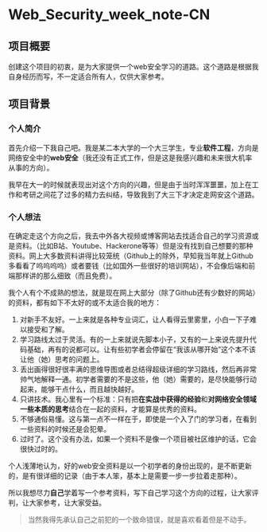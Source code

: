 # Web_Security_week_note-CN
## 项目概要
创建这个项目的初衷，是为大家提供一个web安全学习的道路。这个道路是根据我自身经历而写，不一定适合所有人，仅供大家参考。

## 项目背景

### 个人简介

首先介绍一下我自己吧。我是某二本大学的一个大三学生，专业**软件工程**，方向是网络安全中的**web安全**（我还没有正式工作，但是这是我感兴趣和未来很大机率从事的方向）。

我早在大一的时候就表现出对这个方向的兴趣，但是由于当时浑浑噩噩，加上在工作和考研之间花了过多的精力去纠结，导致我到了大三下才决定走网安这个道路。

### 个人想法

在确定走这个方向之后，我去中外各大视频或博客网站去找适合自己的学习资源或是资料。（比如B站、Youtube、Hackerone等等）但是没有找到自己想要的那种资料。网上大多数资料讲得比较笼统（Github上的除外，早知我当年就上Github多看看了呜呜呜呜）或者要钱（比如国外一些很好的培训网站），不会像后端和前端那样讲的那么细致（而且免费）。 

我个人有个不成熟的想法，就是现在网上大部分（除了Github还有少数好的网站）的资料，都有如下不太好的或不太适合我的地方：

1. 对新手不友好。一上来就是各种专业词汇，让人看得云里雾里，小白一下子难以接受和了解。
2. 学习路线太过于灵活。有的一上来就说先脚本小子，又有的一上来说先提升代码基础，再有的说都可以。让有些初学者会停留在“我该从哪开始”这个本不该让他（她）思考的问题上。
3. 丢出画得很好很丰满的思维导图或者总结得超级详细的学习路线，然后再非常帅气地解释一通。初学者需要的不是这些，他（她）需要的，是尽快能够行动起来，能够干点什么，而且越快越好。
4. 只讲技术。我心里有一个标准：只有把**在实战中获得的经验**和**对网络安全领域一些本质的思考**结合在一起的资料，才能算是优秀的资料。
5. 不够通俗易懂。这与第一点不一样在于，即使是一个入了门的学习者，在看到一些资料的时候还是会犯晕。
6. 过时了。这个没有办法，如果一个资料不是像一个项目被社区维护的话，它会很快过时的。

个人浅薄地认为，好的web安全资料是以一个初学者的身份出现的，是不断更新的，是有很详细的记录（由于本人笨，基本上是需要一步一步拉着走那种）。

所以我想尽力**自己**学着写一个参考资料，写下自己学习这个方向的过程，让大家评判，让大家参考，让大家受益。

> 当然我得先承认自己之前犯的一个致命错误，就是喜欢看着但是不动手。